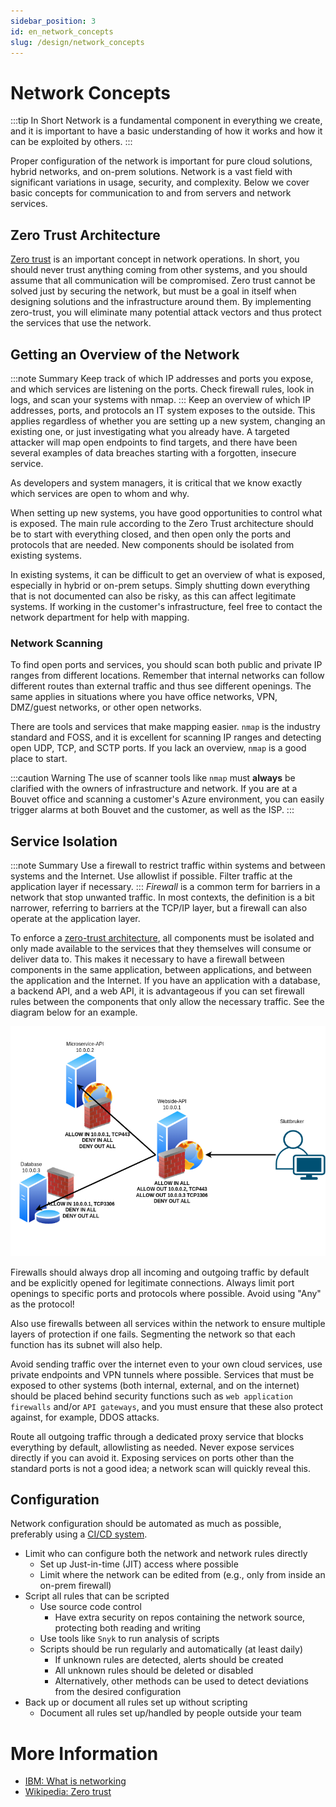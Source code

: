 ```yaml
---
sidebar_position: 3
id: en_network_concepts
slug: /design/network_concepts
---
```


# Network Concepts
:::tip In Short
Network is a fundamental component in everything we create, and it is important to have a basic understanding of how it works and how it can be exploited by others.
:::

Proper configuration of the network is important for pure cloud solutions, hybrid networks, and on-prem solutions. Network is a vast field with significant variations in usage, security, and complexity. Below we cover basic concepts for communication to and from servers and network services.

## Zero Trust Architecture
[Zero trust](https://en.wikipedia.org/wiki/Zero_trust_security_model) is an important concept in network operations. In short, you should never trust anything coming from other systems, and you should assume that all communication will be compromised. Zero trust cannot be solved just by securing the network, but must be a goal in itself when designing solutions and the infrastructure around them. By implementing zero-trust, you will eliminate many potential attack vectors and thus protect the services that use the network.

## Getting an Overview of the Network
:::note Summary
Keep track of which IP addresses and ports you expose, and which services are listening on the ports. Check firewall rules, look in logs, and scan your systems with nmap.
:::
Keep an overview of which IP addresses, ports, and protocols an IT system exposes to the outside. This applies regardless of whether you are setting up a new system, changing an existing one, or just investigating what you already have. A targeted attacker will map open endpoints to find targets, and there have been several examples of data breaches starting with a forgotten, insecure service.

As developers and system managers, it is critical that we know exactly which services are open to whom and why.

When setting up new systems, you have good opportunities to control what is exposed. The main rule according to the Zero Trust architecture should be to start with everything closed, and then open only the ports and protocols that are needed. New components should be isolated from existing systems.

In existing systems, it can be difficult to get an overview of what is exposed, especially in hybrid or on-prem setups. Simply shutting down everything that is not documented can also be risky, as this can affect legitimate systems. If working in the customer's infrastructure, feel free to contact the network department for help with mapping.

### Network Scanning
To find open ports and services, you should scan both public and private IP ranges from different locations. Remember that internal networks can follow different routes than external traffic and thus see different openings. The same applies in situations where you have office networks, VPN, DMZ/guest networks, or other open networks.

There are tools and services that make mapping easier. `nmap` is the industry standard and FOSS, and it is excellent for scanning IP ranges and detecting open UDP, TCP, and SCTP ports. If you lack an overview, `nmap` is a good place to start.

:::caution Warning
The use of scanner tools like `nmap` must **always** be clarified with the owners of infrastructure and network. If you are at a Bouvet office and scanning a customer's Azure environment, you can easily trigger alarms at both Bouvet and the customer, as well as the ISP.
:::

## Service Isolation
:::note Summary
Use a firewall to restrict traffic within systems and between systems and the Internet. Use allowlist if possible. Filter traffic at the application layer if necessary.
:::
_Firewall_ is a common term for barriers in a network that stop unwanted traffic. In most contexts, the definition is a bit narrower, referring to barriers at the TCP/IP layer, but a firewall can also operate at the application layer.

To enforce a [zero-trust architecture](https://en.wikipedia.org/wiki/Zero_trust_security_model), all components must be isolated and only made available to the services that they themselves will consume or deliver data to. This makes it necessary to have a firewall between components in the same application, between applications, and between the application and the Internet. If you have an application with a database, a backend API, and a web API, it is advantageous if you can set firewall rules between the components that only allow the necessary traffic. See the diagram below for an example.

![image](./firewall-infrastructure.drawio.png)

Firewalls should always drop all incoming and outgoing traffic by default and be explicitly opened for legitimate connections. Always limit port openings to specific ports and protocols where possible. Avoid using "Any" as the protocol!

Also use firewalls between all services within the network to ensure multiple layers of protection if one fails. Segmenting the network so that each function has its subnet will also help.

Avoid sending traffic over the internet even to your own cloud services, use private endpoints and VPN tunnels where possible. Services that must be exposed to other systems (both internal, external, and on the internet) should be placed behind security functions such as `web application firewalls` and/or `API gateways`, and you must ensure that these also protect against, for example, DDOS attacks.

Route all outgoing traffic through a dedicated proxy service that blocks everything by default, allowlisting as needed. Never expose services directly if you can avoid it. Exposing services on ports other than the standard ports is not a good idea; a network scan will quickly reveal this.

## Configuration

Network configuration should be automated as much as possible, preferably using a [CI/CD system](/en/deploy/cicd).

- Limit who can configure both the network and network rules directly
    - Set up Just-in-time (JIT) access where possible
    - Limit where the network can be edited from (e.g., only from inside an on-prem firewall)
- Script all rules that can be scripted
    - Use source code control
        - Have extra security on repos containing the network source, protecting both reading and writing
    - Use tools like `Snyk` to run analysis of scripts
    - Scripts should be run regularly and automatically (at least daily)
        - If unknown rules are detected, alerts should be created
        - All unknown rules should be deleted or disabled
        - Alternatively, other methods can be used to detect deviations from the desired configuration
- Back up or document all rules set up without scripting
    - Document all rules set up/handled by people outside your team

# More Information
* [IBM: What is networking](https://www.ibm.com/topics/networking)
* [Wikipedia: Zero trust](https://en.wikipedia.org/wiki/Zero_trust_security_model)
